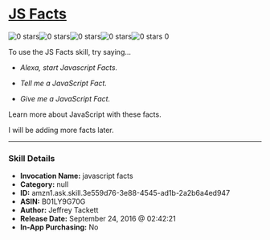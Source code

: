 # [JS Facts](http://alexa.amazon.com/#skills/amzn1.ask.skill.3e559d76-3e88-4545-ad1b-2a2b6a4ed947)
![0 stars](../../images/ic_star_border_black_18dp_1x.png)![0 stars](../../images/ic_star_border_black_18dp_1x.png)![0 stars](../../images/ic_star_border_black_18dp_1x.png)![0 stars](../../images/ic_star_border_black_18dp_1x.png)![0 stars](../../images/ic_star_border_black_18dp_1x.png) 0

To use the JS Facts skill, try saying...

* *Alexa, start Javascript Facts.*

* *Tell me a JavaScript Fact.*

* *Give me a JavaScript Fact.*

Learn more about JavaScript with these facts.

I will be adding more facts later.

***

### Skill Details

* **Invocation Name:** javascript facts
* **Category:** null
* **ID:** amzn1.ask.skill.3e559d76-3e88-4545-ad1b-2a2b6a4ed947
* **ASIN:** B01LY9G70G
* **Author:** Jeffrey Tackett
* **Release Date:** September 24, 2016 @ 02:42:21
* **In-App Purchasing:** No

